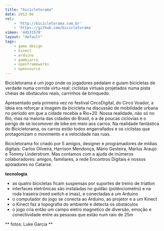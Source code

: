 ```yaml
---
title: "bicicletorama"
date: 2012-06
rel:
	- 'http://bicicletorama.com.br'
	- 'https://github.com/bicicletorama'
vimeo: '44531578'
layout: "default"
tags:
	- game design
	- kinect
	- arduino
	- gambiarra
	- openframeworks
	- opensource
---
```


Bicicletorama é um jogo onde os jogadores pedalam e guiam bicicletas de verdade numa corrida virtu-real: ciclistas virtuais projetados numa pista cheias de obstáculos reais, carrinhos de brinquedo.

Apresentado pela primeira vez no festival CircoDigital, do Circo Voador, a ideia era reforçar a imagem da bicicleta na discussão de mobilidade urbana no período em que a cidade recebia a Rio+20. Nossa realidade, não só no Rio, mas na maioria das cidades do Brasil, é a de poucas ciclovias e o perigo de se locomover de bike em meio aos carros. Na realidade fantástica do Bicicletorama, os carros estão todos engarrafados e os ciclistas que protagonizam o movimento e a velocidade nas ruas.

Bicicletorama foi criado por 5 amigos, designer e programadores de mídias digitais: Carlos Oliveira, Harrison Mendonça, Mário Gesteira, Marlus Araujo e Tommy Linderstrom. Mas contamos com a ajuda de inúmeros colaboradores: amigos, familiares, a rede Encontros Digitais e nossos apoiadores no Catarse.

**tecnologia**

- as quatro bicicletas ficam suspensas por suportes de treino de triatlon
- interfaces eletrônicas são instaladas no guidão (potênciometro) e na roda traseira (reed switch e imas), e conectadas a um Arduino
- o computador do jogo se conecta ao Arduino, ao projetor e a um Kinect
- o Kinect faz a topografia do ambiente e detecta os obstáculos
- o jogo cria então um campo eletro magnetico de diversão, emoção e conectividade entre as pessoas que estão num raio de 25m

** fotos: Luke Garcia **